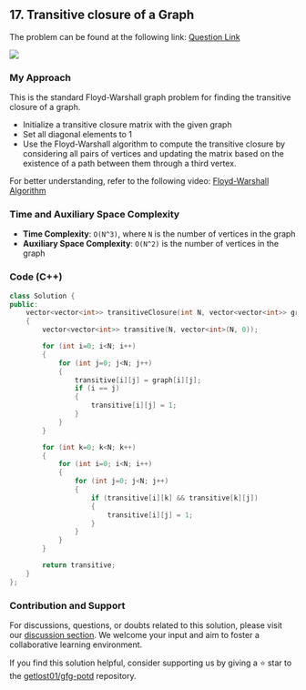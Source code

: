 ## 17. Transitive closure of a Graph
The problem can be found at the following link: [Question Link](https://practice.geeksforgeeks.org/problems/transitive-closure-of-a-graph0930/1)

![](https://badgen.net/badge/Level/Medium/yellow)

### My Approach

This is the standard Floyd-Warshall graph problem for finding the transitive closure of a graph.
- Initialize a transitive closure matrix with the given graph
- Set all diagonal elements to 1
- Use the Floyd-Warshall algorithm to compute the transitive closure by considering all pairs of vertices and updating the matrix based on the existence of a path between them through a third vertex.

For better understanding, refer to the following video: [Floyd-Warshall Algorithm](https://www.programiz.com/dsa/floyd-warshall-algorithm)

### Time and Auxiliary Space Complexity

- **Time Complexity**: `O(N^3)`, where `N` is the number of vertices in the graph
- **Auxiliary Space Complexity**: `O(N^2)` is the number of vertices in the graph

### Code (C++)
```cpp
class Solution {
public:
    vector<vector<int>> transitiveClosure(int N, vector<vector<int>> graph)
    {
        vector<vector<int>> transitive(N, vector<int>(N, 0));

        for (int i=0; i<N; i++)
        {
            for (int j=0; j<N; j++)
            {
                transitive[i][j] = graph[i][j];
                if (i == j)
                {
                    transitive[i][j] = 1;
                }
            }
        }

        for (int k=0; k<N; k++)
        {
            for (int i=0; i<N; i++)
            {
                for (int j=0; j<N; j++)
                {
                    if (transitive[i][k] && transitive[k][j])
                    {
                        transitive[i][j] = 1;
                    }
                }
            }
        }

        return transitive;
    }
};
```

### Contribution and Support

For discussions, questions, or doubts related to this solution, please visit our [discussion section](https://github.com/getlost01/gfg-potd/discussions). We welcome your input and aim to foster a collaborative learning environment.

If you find this solution helpful, consider supporting us by giving a ⭐ star to the [getlost01/gfg-potd](https://github.com/getlost01/gfg-potd) repository.
